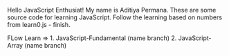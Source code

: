 Hello JavaScript Enthusiat!
My name is Aditiya Permana.
These are some source code for learning JavaScript.
Follow the learning based on numbers from learn0.js - finish.

FLow Learn => 1. JavaScript-Fundamental (name branch)
              2. JavaScript-Array (name branch)
